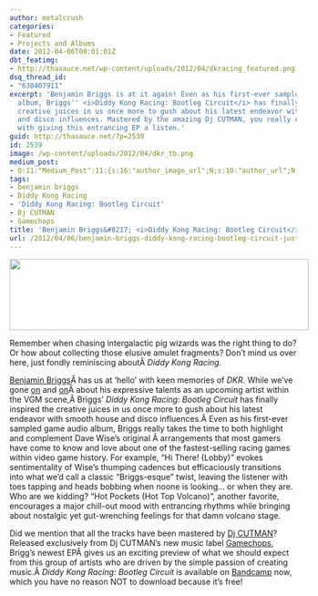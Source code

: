 ```yaml
---
author: metalcrush
categories:
- Featured
- Projects and Albums
date: 2012-04-06T00:01:01Z
dbt_featimg:
- http://thasauce.net/wp-content/uploads/2012/04/dkracing_featured.png
dsq_thread_id:
- "638407911"
excerpt: 'Benjamin Briggs is at it again! Even as his first-ever sampled game audio
  album, Briggs'' <i>Diddy Kong Racing: Bootleg Circuit</i> has finally inspired the
  creative juices in us once more to gush about his latest endeavor with smooth house
  and disco influences. Mastered by the amazing Dj CUTMAN, you really can''t go wrong
  with giving this entrancing EP a listen.'
guid: http://thasauce.net/?p=2539
id: 2539
image: /wp-content/uploads/2012/04/dkr_tb.png
medium_post:
- O:11:"Medium_Post":11:{s:16:"author_image_url";N;s:10:"author_url";N;s:11:"byline_name";N;s:12:"byline_email";N;s:10:"cross_link";N;s:2:"id";N;s:21:"follower_notification";N;s:7:"license";N;s:14:"publication_id";N;s:6:"status";N;s:3:"url";N;}
tags:
- benjamin briggs
- Diddy Kong Racing
- 'Diddy Kong Racing: Bootleg Circuit'
- Dj CUTMAN
- Gamechops
title: 'Benjamin Briggs&#8217; <i>Diddy Kong Racing: Bootleg Circuit</i> Just Released'
url: /2012/04/06/benjamin-briggs-diddy-kong-racing-bootleg-circuit-just-released/
---
```


<div style="width: 525px; margin: 0 auto;">
  <img class="size-full wp-image-2544 aligncenter" title="dkr_banner" src="http://thasauce.net/wp-content/uploads/2012/04/dkr_banner.png" alt="" width="525" height="125" srcset="http://thasauce.net/wp-content/uploads/2012/04/dkr_banner.png 525w, http://thasauce.net/wp-content/uploads/2012/04/dkr_banner-300x71.png 300w, http://thasauce.net/wp-content/uploads/2012/04/dkr_banner-75x17.png 75w" sizes="(max-width: 525px) 100vw, 525px" />
</div>

Remember when chasing intergalactic pig wizards was the right thing to do? Or how about collecting those elusive amulet fragments? Don&#8217;t mind us over here, just fondly reminiscing aboutÂ _Diddy Kong Racing._

[Benjamin Briggs](https://www.facebook.com/bbriggsmusic/)Â has us at &#8216;hello&#8217; with keen memories of _DKR_. While we&#8217;ve gone [on](http://thasauce.net/2011/08/19/triple-review-benjamin-briggs-protodome-and-willrock/) and [on](http://thasauce.net/2012/01/31/benjamin-briggs-snake-man-vs-the-world-ep-just-released/)Â about his expressive talents as an upcoming artist within the VGM scene,Â Briggs&#8217; _Diddy Kong Racing: Bootleg Circuit_ has finally inspired the creative juices in us once more to gush about his latest endeavor with smooth house and disco influences.Â Even as his first-ever sampled game audio album, Briggs really takes the time to both highlight and complement Dave Wise&#8217;s original Â arrangements that most gamers have come to know and love about one of the fastest-selling racing games within video game history. For example, &#8220;Hi There! (Lobby)&#8221; evokes sentimentality of Wise&#8217;s thumping cadences but efficaciously transitions into what we&#8217;d call a classic &#8220;Briggs-esque&#8221; twist, leaving the listener with toes tapping and heads bobbing when noone is looking&#8230; or when they are. Who are we kidding? &#8220;Hot Pockets (Hot Top Volcano)&#8221;, another favorite, encourages a major chill-out mood with entrancing rhythms while bringing about nostalgic yet gut-wrenching feelings for that damn volcano stage.

Did we mention that all the tracks have been mastered by [Dj CUTMAN](http://www.djcutman.com/)? Released exclusively from Dj CUTMAN&#8217;s new music label [Gamechops](http://www.gamechops.com/), Brigg&#8217;s newest EPÂ gives us an exciting preview of what we should expect from this group of artists who are driven by the simple passion of creating music.Â _Diddy Kong Racing: Bootleg Circuit_ is available on [Bandcamp](http://benjaminbriggs.bandcamp.com/releases) now, which you have no reason NOT to download because it&#8217;s free!

<center>
</center>

<center>
</center>&nbsp;